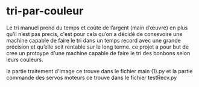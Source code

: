 # tri-par-couleur
Le tri manuel prend du temps et coûte de l’argent (main d’œuvre) en plus qu’il n’est pas precis, c'est pour cela qu’on a décidé de consevoire une machine capable de faire le tri dans un temps record  avec une grande précision et qu’elle soit rentable sur le long terme.
ce projet a pour but de cree un protoype d'une machine capable de faire le tri des bonbons selon leurs couleurs.

la partie traitement d'image  ce trouve dans le fichier main (1).py et la partie commande des servos moteurs ce trouve dans le fichier testRecv.py
